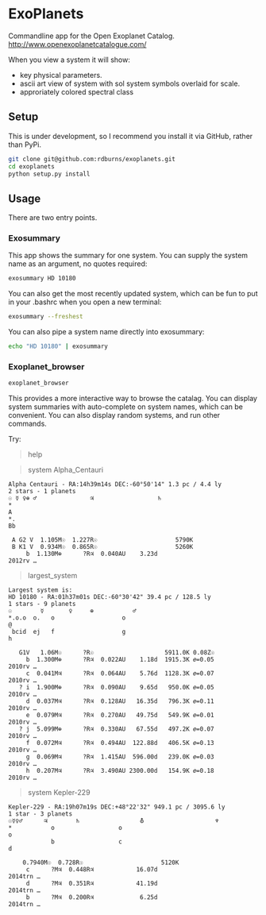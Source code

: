 ExoPlanets
==========

Commandline app for the Open Exoplanet Catalog.
http://www.openexoplanetcatalogue.com/

When you view a system it will show:
* key physical parameters.
* ascii art view of system with sol system symbols overlaid for scale.
* approriately colored spectral class

Setup
-----

This is under development, so I recommend you install it via GitHub,
rather than PyPi.

```bash
git clone git@github.com:rdburns/exoplanets.git
cd exoplanets
python setup.py install
```

Usage
-----

There are two entry points.

### Exosummary

This app shows the summary for one system. You can supply the
system name as an argument, no quotes required:

```bash
exosummary HD 10180
```

You can also get the most recently updated system, which can
be fun to put in your .bashrc when you open a new terminal:
```bash
exosummary --freshest
```

You can also pipe a system name directly into exosummary:
```bash
echo "HD 10180" | exosummary
```

### Exoplanet_browser

```bash
exoplanet_browser
```

This provides a more interactive way to browse the catalag.
You can display system summaries with auto-complete on system
names, which can be convenient. You can also display random systems,
and run other commands.

Try:

> help

> system Alpha_Centauri

    Alpha Centauri - RA:14h39m14s DEC:-60°50'14" 1.3 pc / 4.4 ly
    2 stars - 1 planets
    ☉ ☿ ♀⊕ ♂               ♃                  ♄
    *
    A
    *.
    Bb

     A G2 V  1.105M☉  1.227R☉                      5790K
     B K1 V  0.934M☉  0.865R☉                      5260K
         b  1.130M⊕      ?R♃  0.040AU    3.23d                        2012rv …


> largest_system

    Largest system is:
    HD 10180 - RA:01h37m01s DEC:-60°30'42" 39.4 pc / 128.5 ly
    1 stars - 9 planets
    ☉        ☿       ♀     ⊕           ♂
    *.o.o  o.   o                   o                                              @
     bcid  ej   f                   g                                              h

       G1V   1.06M☉      ?R☉                    5911.0K 0.08Z☉
         b  1.300M⊕      ?R♃  0.022AU    1.18d  1915.3K 𝑒=0.05        2010rv …
         c  0.041M♃      ?R♃  0.064AU    5.76d  1128.3K 𝑒=0.07        2010rv …
       ? i  1.900M⊕      ?R♃  0.090AU    9.65d   950.0K 𝑒=0.05        2010rv …
         d  0.037M♃      ?R♃  0.128AU   16.35d   796.3K 𝑒=0.11        2010rv …
         e  0.079M♃      ?R♃  0.270AU   49.75d   549.9K 𝑒=0.01        2010rv …
       ? j  5.099M⊕      ?R♃  0.330AU   67.55d   497.2K 𝑒=0.07        2010rv …
         f  0.072M♃      ?R♃  0.494AU  122.88d   406.5K 𝑒=0.13        2010rv …
         g  0.069M♃      ?R♃  1.415AU  596.00d   239.0K 𝑒=0.03        2010rv …
         h  0.207M♃      ?R♃  3.490AU 2300.00d   154.9K 𝑒=0.18        2010rv …

> system Kepler-229

```
Kepler-229 - RA:19h07m19s DEC:+48°22'32" 949.1 pc / 3095.6 ly
1 star - 3 planets
☉☿♀♂      ♃        ♄                 ⛢                    ♆
*           o                  o                                               o
            b                  c                                               d

    0.7940M☉  0.728R☉                      5120K
     c      ?M♃  0.448R♃            16.07d                        2014trn …
     d      ?M♃  0.351R♃            41.19d                        2014trn …
     b      ?M♃  0.200R♃             6.25d                        2014trn …
```
